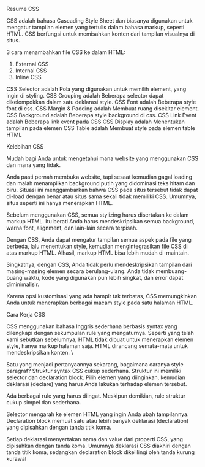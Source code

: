 Resume CSS

CSS adalah bahasa Cascading Style Sheet dan biasanya digunakan untuk mengatur tampilan elemen yang tertulis dalam bahasa markup, seperti HTML. CSS berfungsi untuk memisahkan konten dari tampilan visualnya di situs.

3 cara menambahkan file CSS ke dalam HTML:

1. External CSS
2. Internal CSS
3. Inline CSS

CSS Selector adalah Pola yang digunakan untuk memilih element, yang ingin di styling.
CSS Grouping adalah Beberapa selector dapat dikelompokkan dalam satu deklarasi style.
CSS Font adalah Beberapa style font di css.
CSS Margin & Padding adalah Membuat ruang disekitar element.
CSS Background adalah Beberapa style background di css.
CSS Link Event adalah Beberapa link event pada CSS
CSS Display adalah Menentukan tampilan pada elemen
CSS Table adalah Membuat style pada elemen table HTML

Kelebihan CSS

Mudah bagi Anda untuk mengetahui mana website yang menggunakan CSS dan mana yang tidak.

Anda pasti pernah membuka website, tapi sesaat kemudian gagal loading dan malah menampilkan background putih yang didominasi teks hitam dan biru. Situasi ini menggambarkan bahwa CSS pada situs tersebut tidak dapat di-load dengan benar atau situs sama sekali tidak memiliki CSS. Umumnya, situs seperti ini hanya menerapkan HTML.

Sebelum menggunakan CSS, semua stylizing harus disertakan ke dalam markup HTML. Itu berati Anda harus mendeskripsikan semua background, warna font, alignment, dan lain-lain secara terpisah.

Dengan CSS, Anda dapat mengatur tampilan semua aspek pada file yang berbeda, lalu menentukan style, kemudian mengintegrasikan file CSS di atas markup HTML. Alhasil, markup HTML bisa lebih mudah di-maintain.

Singkatnya, dengan CSS, Anda tidak perlu mendeskripsikan tampilan dari masing-masing elemen secara berulang-ulang. Anda tidak membuang-buang waktu, kode yang digunakan pun lebih singkat, dan error dapat diminimalisir.

Karena opsi kustomisasi yang ada hampir tak terbatas, CSS memungkinkan Anda untuk menerapkan berbagai macam style pada satu halaman HTML.

Cara Kerja CSS

CSS menggunakan bahasa Inggris sederhana berbasis syntax yang dilengkapi dengan sekumpulan rule yang mengaturnya. Seperti yang telah kami sebutkan sebelumnya, HTML tidak dibuat untuk menerapkan elemen style, hanya markup halaman saja. HTML dirancang semata-mata untuk mendeskripsikan konten. \

Satu yang menjadi pertanyaannya sekarang, bagaimana caranya style paragraf? Struktur syntax CSS cukup sederhana. Struktur ini memiliki selector dan declaration block. Pilih elemen yang diinginkan, kemudian deklarasi (declare) yang harus Anda lakukan terhadap elemen tersebut.

Ada berbagai rule yang harus diingat. Meskipun demikian, rule struktur cukup simpel dan sederhana.

Selector mengarah ke elemen HTML yang ingin Anda ubah tampilannya. Declaration block memuat satu atau lebih banyak deklarasi (declaration) yang dipisahkan dengan tanda titik koma.

Setiap deklarasi menyertakan nama dan value dari properti CSS, yang dipisahkan dengan tanda koma. Umumnya deklarasi CSS diakhiri dengan tanda titik koma, sedangkan declaration block dikelilingi oleh tanda kurung kurawal